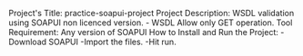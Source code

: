 Project's Title:     practice-soapui-project
Project Description: WSDL validation using SOAPUI non licenced version. 
              - WSDL Allow only GET operation. 
Tool Requirement: Any version of SOAPUI
How to Install and Run the Project: 
          -Download SOAPUI 
          -Import the files.
          -Hit run.

